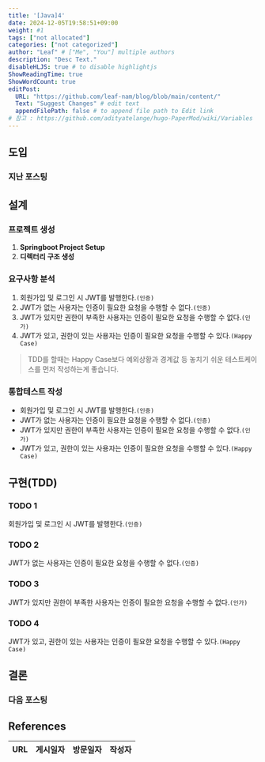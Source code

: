 ```yaml
---
title: '[Java]4'
date: 2024-12-05T19:58:51+09:00
weight: #1
tags: ["not allocated"]
categories: ["not categorized"]
author: "Leaf" # ["Me", "You"] multiple authors
description: "Desc Text."
disableHLJS: true # to disable highlightjs
ShowReadingTime: true
ShowWordCount: true
editPost:
  URL: "https://github.com/leaf-nam/blog/blob/main/content/"
  Text: "Suggest Changes" # edit text
  appendFilePath: false # to append file path to Edit link
# 참고 : https://github.com/adityatelange/hugo-PaperMod/wiki/Variables
---
```


## 도입

### 지난 포스팅

## 설계

### 프로젝트 생성
1. **Springboot Project Setup**
2. **디렉터리 구조 생성**

### 요구사항 분석
1. 회원가입 및 로그인 시 JWT를 발행한다.`(인증)`
2. JWT가 없는 사용자는 인증이 필요한 요청을 수행할 수 없다.`(인증)`
3. JWT가 있지만 권한이 부족한 사용자는 인증이 필요한 요청을 수행할 수 없다.`(인가)`
4. JWT가 있고, 권한이 있는 사용자는 인증이 필요한 요청을 수행할 수 있다.`(Happy Case)`

> TDD를 할때는 Happy Case보다 예외상황과 경계값 등 놓치기 쉬운 테스트케이스를 먼저 작성하는게 좋습니다.

### 통합테스트 작성
- 회원가입 및 로그인 시 JWT를 발행한다.`(인증)`
- JWT가 없는 사용자는 인증이 필요한 요청을 수행할 수 없다.`(인증)`
- JWT가 있지만 권한이 부족한 사용자는 인증이 필요한 요청을 수행할 수 없다.`(인가)`
- JWT가 있고, 권한이 있는 사용자는 인증이 필요한 요청을 수행할 수 있다.`(Happy Case)`

## 구현(TDD)

### TODO 1

회원가입 및 로그인 시 JWT를 발행한다.`(인증)`

### TODO 2

JWT가 없는 사용자는 인증이 필요한 요청을 수행할 수 없다.`(인증)`

### TODO 3

JWT가 있지만 권한이 부족한 사용자는 인증이 필요한 요청을 수행할 수 없다.`(인가)`

### TODO 4

JWT가 있고, 권한이 있는 사용자는 인증이 필요한 요청을 수행할 수 있다.`(Happy Case)`

## 결론

### 다음 포스팅

## References

| URL | 게시일자 | 방문일자 | 작성자 |
| :-- | :------- | :------- | :----- |
